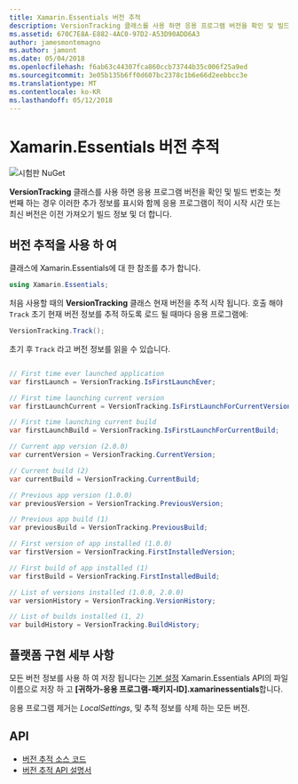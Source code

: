 ```yaml
---
title: Xamarin.Essentials 버전 추적
description: VersionTracking 클래스를 사용 하면 응용 프로그램 버전을 확인 및 빌드 번호 첫 번째 경우 처럼 이러한 추가 정보를 보면 응용 프로그램이 적이 시작 시간 또는 최신 버전은 이전 빌드 정보, 및을 가져올 합니다.
ms.assetid: 670C7E8A-E882-4AC0-97D2-A53D90ADD6A3
author: jamesmontemagno
ms.author: jamont
ms.date: 05/04/2018
ms.openlocfilehash: f6ab63c44307fca860ccb73744b35c006f25a9ed
ms.sourcegitcommit: 3e05b135b6ff0d607bc2378c1b6e66d2eebbcc3e
ms.translationtype: MT
ms.contentlocale: ko-KR
ms.lasthandoff: 05/12/2018
---
```

# <a name="xamarinessentials-version-tracking"></a>Xamarin.Essentials 버전 추적

![시험판 NuGet](~/media/shared/pre-release.png)

**VersionTracking** 클래스를 사용 하면 응용 프로그램 버전을 확인 및 빌드 번호는 첫 번째 하는 경우 이러한 추가 정보를 표시와 함께 응용 프로그램이 적이 시작 시간 또는 최신 버전은 이전 가져오기 빌드 정보 및 더 합니다.

## <a name="using-version-tracking"></a>버전 추적을 사용 하 여

클래스에 Xamarin.Essentials에 대 한 참조를 추가 합니다.

```csharp
using Xamarin.Essentials;
```

처음 사용할 때의 **VersionTracking** 클래스 현재 버전을 추적 시작 됩니다. 호출 해야 `Track` 초기 현재 버전 정보를 추적 하도록 로드 될 때마다 응용 프로그램에:

```csharp
VersionTracking.Track();
```

초기 후 `Track` 라고 버전 정보를 읽을 수 있습니다.

```csharp

// First time ever launched application
var firstLaunch = VersionTracking.IsFirstLaunchEver;

// First time launching current version
var firstLaunchCurrent = VersionTracking.IsFirstLaunchForCurrentVersion;

// First time launching current build
var firstLaunchBuild = VersionTracking.IsFirstLaunchForCurrentBuild;

// Current app version (2.0.0)
var currentVersion = VersionTracking.CurrentVersion;

// Current build (2)
var currentBuild = VersionTracking.CurrentBuild;

// Previous app version (1.0.0)
var previousVersion = VersionTracking.PreviousVersion;

// Previous app build (1)
var previousBuild = VersionTracking.PreviousBuild;

// First version of app installed (1.0.0)
var firstVersion = VersionTracking.FirstInstalledVersion;

// First build of app installed (1)
var firstBuild = VersionTracking.FirstInstalledBuild;

// List of versions installed (1.0.0, 2.0.0)
var versionHistory = VersionTracking.VersionHistory;

// List of builds installed (1, 2)
var buildHistory = VersionTracking.BuildHistory;
```

## <a name="platform-implementation-specifics"></a>플랫폼 구현 세부 사항

모든 버전 정보를 사용 하 여 저장 됩니다는 [기본 설정](preferences.md) Xamarin.Essentials API의 파일 이름으로 저장 하 고 **[귀하가-응용 프로그램-패키지-ID].xamarinessentials**합니다.

응용 프로그램 제거는 _LocalSettings_, 및 추적 정보를 삭제 하는 모든 버전.

## <a name="api"></a>API

- [버전 추적 소스 코드](https://github.com/xamarin/Essentials/tree/master/Xamarin.Essentials/VersionTracking)
- [버전 추적 API 설명서](xref:Xamarin.Essentials.VersionTracking)
